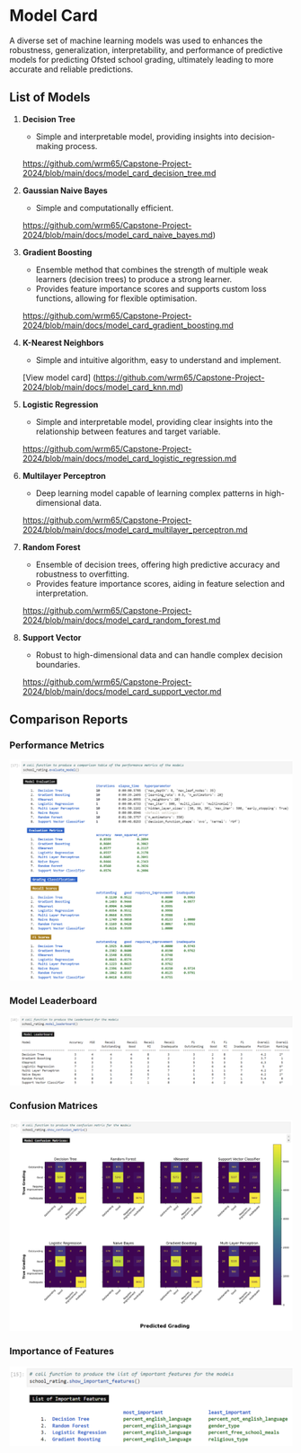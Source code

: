 # Model Card

A diverse set of machine learning models was used to enhances the robustness, generalization, interpretability, and performance of predictive models for predicting Ofsted school grading, ultimately leading to more accurate and reliable predictions.


## List of Models

1. **Decision Tree**

   - Simple and interpretable model, providing insights into decision-making process.

   https://github.com/wrm65/Capstone-Project-2024/blob/main/docs/model_card_decision_tree.md

2. **Gaussian Naive Bayes**

   - Simple and computationally efficient.

   https://github.com/wrm65/Capstone-Project-2024/blob/main/docs/model_card_naive_bayes.md)

3. **Gradient Boosting** 

   - Ensemble method that combines the strength of multiple weak learners (decision trees) to produce a strong learner.
   - Provides feature importance scores and supports custom loss functions, allowing for flexible optimisation.

   https://github.com/wrm65/Capstone-Project-2024/blob/main/docs/model_card_gradient_boosting.md

4. **K-Nearest Neighbors**

   - Simple and intuitive algorithm, easy to understand and implement.

   [View model card] (https://github.com/wrm65/Capstone-Project-2024/blob/main/docs/model_card_knn.md)

5. **Logistic Regression**

   - Simple and interpretable model, providing clear insights into the relationship between features and target variable.

   https://github.com/wrm65/Capstone-Project-2024/blob/main/docs/model_card_logistic_regression.md

6. **Multilayer Perceptron**

   - Deep learning model capable of learning complex patterns in high-dimensional data.

   https://github.com/wrm65/Capstone-Project-2024/blob/main/docs/model_card_multilayer_perceptron.md

7. **Random Forest**

   - Ensemble of decision trees, offering high predictive accuracy and robustness to overfitting.
   - Provides feature importance scores, aiding in feature selection and interpretation.

   https://github.com/wrm65/Capstone-Project-2024/blob/main/docs/model_card_random_forest.md

8. **Support Vector**

   - Robust to high-dimensional data and can handle complex decision boundaries.

   https://github.com/wrm65/Capstone-Project-2024/blob/main/docs/model_card_support_vector.md

## Comparison Reports

### Performance Metrics

   <div>
    <img src="https://github.com/wrm65/Capstone-Project-2024/blob/main/images/evaluation_01.png">
   </div>

### Model Leaderboard

   <div>
    <img src="https://github.com/wrm65/Capstone-Project-2024/blob/main/images/evaluation_04.png">
   </div>

### Confusion Matrices

   <div>
    <img src="https://github.com/wrm65/Capstone-Project-2024/blob/main/images/evaluation_03.png">
   </div>

### Importance of Features

   <div>
    <img style="width:700px" src="https://github.com/wrm65/Capstone-Project-2024/blob/main/images/evaluation_02.png">
   </div>



